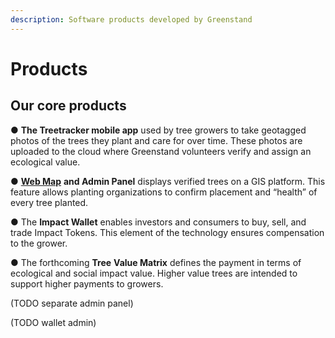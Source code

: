 ```yaml
---
description: Software products developed by Greenstand
---
```


# Products

**Our core products**
---------------------

●       **The Treetracker mobile app** used by tree growers to take geotagged photos of the trees they plant and care for over time. These photos are uploaded to the cloud where Greenstand volunteers verify and assign an ecological value.

●       [**Web Map**](https://map.treetracker.org/) **and Admin Panel** displays verified trees on a GIS platform. This feature allows planting organizations to confirm placement and “health” of every tree planted.

●       The **Impact Wallet** enables investors and consumers to buy, sell, and trade Impact Tokens. This element of the technology ensures compensation to the grower.

●       The forthcoming **Tree** **Value Matrix** defines the payment in terms of ecological and social impact value. Higher value trees are intended to support higher payments to growers.

(TODO separate admin panel)

(TODO wallet admin)

## &#x20;
